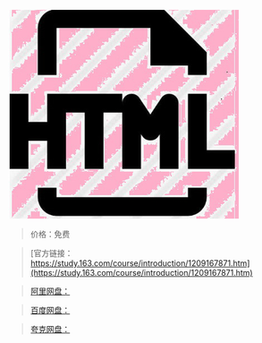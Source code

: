 
![img](../../../assets/study163/free/74145d9e459c4385ad0e67ce9bda5072.jpg)

> 价格：免费

> [官方链接：https://study.163.com/course/introduction/1209167871.htm](https://study.163.com/course/introduction/1209167871.htm)

> [阿里网盘：]()

> [百度网盘：]()

> [夸克网盘：]()

